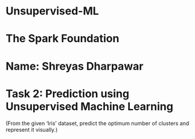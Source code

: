 # Unsupervised-ML
# The Spark Foundation
# Name: Shreyas Dharpawar
# Task 2: Prediction using Unsupervised Machine Learning
(From the given ‘Iris’ dataset, predict the optimum number of clusters and represent it visually.)

